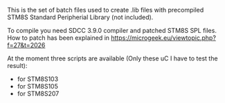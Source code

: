 This is the set of batch files used to create .lib files with precompiled STM8S Standard Peripherial Library (not included).

To compile you need SDCC 3.9.0 compiler and patched STM8S SPL files. How to patch has been explained in https://microgeek.eu/viewtopic.php?f=27&t=2026

At the moment three scripts are available (Only these uC I have to test the result):

* for STM8S103
* for STM8S105
* for STM8S207

